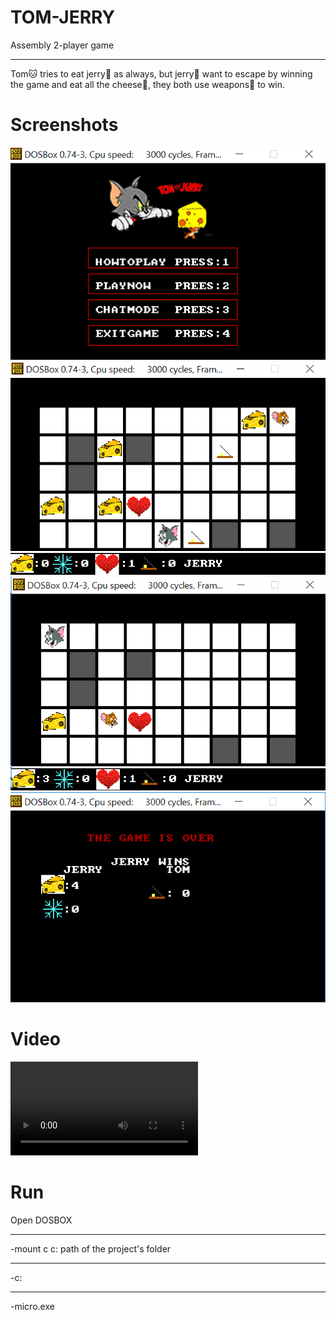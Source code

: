 # TOM-JERRY
Assembly 2-player game<hr>
Tom:cat: tries to eat jerry:mouse2: as always, but jerry:mouse2: want to escape by winning the game and eat all the cheese:cheese:, they both use weapons:gun: to win.
# Screenshots
<img src="1.png">
<img src="2.png">
<img src="3.png">
<img src="4.png">

# Video
 <video>
  <source src="demo.mp4" type="video/mp4">
</video>

# Run
Open DOSBOX<hr>
-mount c c: path of the project's folder<hr>
-c:<hr>
-micro.exe
